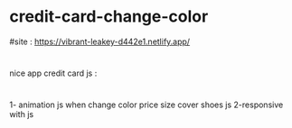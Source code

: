 # credit-card-change-color
#site : https://vibrant-leakey-d442e1.netlify.app/
#
nice app credit card js :
#
1- animation js when change color price size cover shoes js
2-responsive with js 
